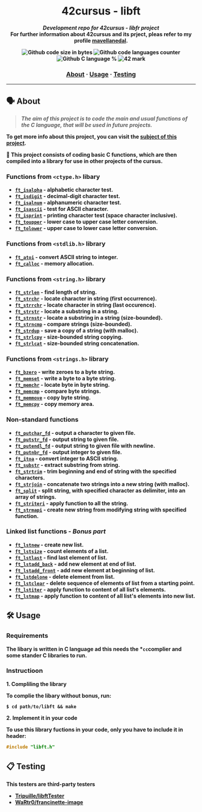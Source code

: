 <h1 align="center">
	42cursus - libft
</h1>

<p align="center">
	<b><i>Development repo for 42cursus - libfr project</i><b><br>
	For further information about 42cursus and its prject, pleas refer to my profile <a href="https://github.com/mavellanedal"><b>mavellanedal</b></a>.
</p>

<p align="center">
	<img alt="Github code size in bytes" src="https://img.shields.io/github/languages/code-size/mavellanedal/libft?label=code-size&color=blueviolet"/>
	<img alt="Github code languages counter" src="https://img.shields.io/github/languages/count/mavellanedal/libft?label=languages&color=blue"/>
	<img alt="Github C language %" src="https://img.shields.io/github/languages/top/mavellanedal/libft?label=C&color=blue"/>
	<img alt="42 mark" src="https://img.shields.io/badge/42_Mark-125%25-green?color=green"/>
</p>

<h3 align="center">
  <a href="#%EF%B8%8F-about">About</a>
  <span> · </span>
  <a href="#%EF%B8%8F-usage">Usage</a>
  <span> · </span>
  <a href="#-testing">Testing</a>
</h3>

---

## 🗣️ About

> _The aim of this project is to code the main and usual functions of the C language, that will be used in future projects._

To get more info about this project, you can visit the [**subject of this project**](https://cdn.intra.42.fr/pdf/pdf/142520/es.subject.pdf).

🚀 This project consists of coding basic C functions, which are then compiled
into a library for use in other projects of the cursus.

### Functions from `<ctype.h>` libary

* [`ft_isalpha`](libft/ft_isalpha.c) - alphabetic character test.
* [`ft_isdigit`](libft/ft_isdigit.c) - decimal-digit character test.
* [`ft_isalnum`](libft/ft_isalnum.c) - alphanumeric character test.
* [`ft_isascii`](libft/ft_isascii.c) - test for ASCII character.
* [`ft_isprint`](libft/ft_isprint.c) - printing character test (space character inclusive).
* [`ft_toupper`](libft/ft_toupper.c) - lower case to upper case letter conversion.
* [`ft_tolower`](libft/ft_tolower.c) - upper case to lower case letter conversion.

### Functions from `<stdlib.h>` library

* [`ft_atoi`](libft/ft_atoi.c) - convert ASCII string to integer.
* [`ft_calloc`](libft/ft_calloc.c) - memory allocation.

### Functions from `<string.h>` library

* [`ft_strlen`](libft/ft_strlen.c) - find length of string.
* [`ft_strchr`](libft/ft_strchr.c) - locate character in string (first occurrence).
* [`ft_strrchr`](libft/ft_strrchr.c) - locate character in string (last occurence).
* [`ft_strstr`](libft/ft_strstr.c) - locate a substring in a string.
* [`ft_strnstr`](libft/ft_strnstr.c) - locate a substring in a string (size-bounded).
* [`ft_strncmp`](libft/ft_strncmp.c) - compare strings (size-bounded).
* [`ft_strdup`](libft/ft_strdup.c) - save a copy of a string (with malloc).
* [`ft_strlcpy`](libft/ft_strlcpy.c) - size-bounded string copying.
* [`ft_strlcat`](libft/ft_strlcat.c) - size-bounded string concatenation.

### Functions from `<strings.h>` library

* [`ft_bzero`](libft/ft_bzero.c) - write zeroes to a byte string.
* [`ft_memset`](libft/ft_memset.c) - write a byte to a byte string.
* [`ft_memchr`](libft/ft_memchr.c) - locate byte in byte string.
* [`ft_memcmp`](libft/ft_memcmo.c) - compare byte strings.
* [`ft_memmove`](libft/ft_memmove.c) - copy byte string.
* [`ft_memcpy`](libft/ft_memcpy.c) - copy memory area.

### Non-standard functions

* [`ft_putchar_fd`](libft/ft_putchar_fd.c) - output a character to given file.
* [`ft_putstr_fd`](libft/ft_putstr_fd.c) - output string to given file.
* [`ft_putendl_fd`](libft/ft_putendl_fd.c) - output string to given file with newline.
* [`ft_putnbr_fd`](libft/ft_putnbr_fd.c)		- output integer to given file.
* [`ft_itoa`](libft/ft_itoa.c) - convert integer to ASCII string.
* [`ft_substr`](libft/ft_substr.c) - extract substring from string.
* [`ft_strtrim`](libft/ft_strtrim.c) - trim beginning and end of string with the specified characters.
* [`ft_strjoin`](libft/ft_strjoin.c) - concatenate two strings into a new string (with malloc).
* [`ft_split`](libft/ft_split.c) - split string, with specified character as delimiter, into an array of strings.
* [`ft_striteri`](libft/ft_striteri.c) - apply function to all the string.
* [`ft_strmapi`](libft/ft_strmapi.c) - create new string from modifying string with specified function.

### Linked list functions - *Bonus part*

* [`ft_lstnew`](libft/ft_lstnew_bonus.c) - create new list.
* [`ft_lstsize`](libft/ft_lstsize_bonus.c) - count elements of a list.
* [`ft_lstlast`](libft/ft_lstlast_bonus.c) - find last element of list.
* [`ft_lstadd_back`](libft/ft_lstadd_back_bonus.c) - add new element at end of list.
* [`ft_lstadd_front`](libft/ft_lstadd_front_bonus.c) - add new element at beginning of list.
* [`ft_lstdelone`](libft/ft_lstdelone_bonus.c) - delete element from list.
* [`ft_lstclear`](libft/ft_lstclear_bonus.c) - delete sequence of elements of list from a starting point.
* [`ft_lstiter`](libft/ft_lstiter_bonus.c) - apply function to content of all list's elements.
* [`ft_lstmap`](libft/ft_lstmap_bonus.c) - apply function to content of all list's elements into new list.

## 🛠️ Usage

### Requirements

The libary is written in C language ad this needs the ***`cc`complier** and some stander **C libraries** to run.

### Instructioon

**1. Compliling the library**

To complie the libary without bonus, run:

```shell
$ cd path/to/libft && make
```

**2. Implement it in your code**

To use this library fuctions in your code, only you have to include it in header:

```C
#include "libft.h"
```

## 📋 Testing

**This testers are third-party testers**

* [Tripuille/libftTester](https://github.com/Tripouille/libftTester)
* [WaRtr0/francinette-image](https://github.com/WaRtr0/francinette-image)

